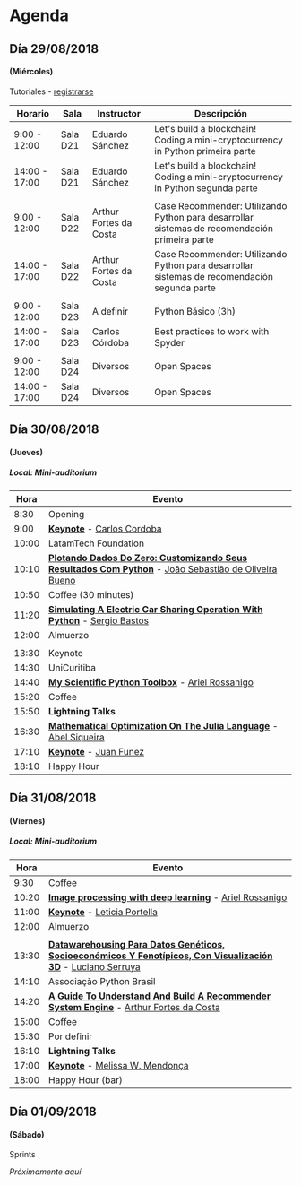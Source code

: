 # Agenda

## Día 29/08/2018
#### (Miércoles)

Tutoriales - [registrarse](https://goo.gl/forms/oXNCeeo8lUYIcOpy1)

| Horario | Sala | Instructor | Descripción |
| ------- | ---- | --------- | --------- |
| 9:00 - 12:00 | Sala D21 | Eduardo Sánchez | Let's build a blockchain! Coding a mini-cryptocurrency in Python primeira parte |
| 14:00 - 17:00 | Sala D21 | Eduardo Sánchez | Let's build a blockchain! Coding a mini-cryptocurrency in Python segunda parte |
| | | | |
| 9:00 - 12:00 | Sala D22 | Arthur Fortes da Costa | Case Recommender: Utilizando Python para desarrollar sistemas de recomendación primeira parte |
| 14:00 - 17:00 | Sala D22 | Arthur Fortes da Costa | Case Recommender: Utilizando Python para desarrollar sistemas de recomendación segunda parte |
| | | | |
| 9:00 - 12:00 | Sala D23 | A definir | Python Básico (3h) |
| 14:00 - 17:00 | Sala D23 | Carlos Córdoba | Best practices to work with Spyder |
| | | | |
| 9:00 - 12:00 | Sala D24 | Diversos | Open Spaces |
| 14:00 - 17:00 | Sala D24 | Diversos | Open Spaces |

## Día 30/08/2018
#### (Jueves)
##### Local: Mini-auditorium

| Hora | Evento |
| ----- | ------ |
| 8:30 | Opening |
| 9:00 | [**Keynote**](../program/submissions/#/talks) - [Carlos Cordoba](../program/submissions/#/speakers) |
| 10:00 | LatamTech Foundation |
| 10:10 | [**Plotando Dados Do Zero: Customizando Seus Resultados Com Python**](../program/submissions/#/talks) - [João Sebastião de Oliveira Bueno](../program/submissions/#/speakers) |
| 10:50 | Coffee (30 minutes) |
| 11:20 | [**Simulating A Electric Car Sharing Operation With Python**](../program/submissions/#/talks) - [Sergio Bastos](../program/submissions/#/speakers) |
| 12:00 | Almuerzo |
| | |
| 13:30 | Keynote |
| 14:30 | UniCuritiba |
| 14:40 | [**My Scientific Python Toolbox**](../program/submissions/#/talks) - [Ariel Rossanigo](../program/submissions/#/speakers) |
| 15:20 | Coffee |
| 15:50 | **Lightning Talks** |
| 16:30 | [**Mathematical Optimization On The Julia Language**](../program/submissions/#/talks) - [Abel Siqueira](../program/submissions/#/speakers) |
| 17:10 | [**Keynote**](../program/submissions/#/talks) - [Juan Funez](../program/submissions/#/speakers) |
| 18:10 | Happy Hour |

## Día 31/08/2018
#### (Viernes)
##### Local: Mini-auditorium

| Hora | Evento |
| ---- | ------ |
| 9:30  | Coffee |
| 10:20 | [**Image processing with deep learning**](../program/submissions/#/talks) - [Ariel Rossanigo](../program/submissions/#/speakers) |
| 11:00 | [**Keynote**](../program/submissions/#/talks) - [Leticia Portella](../program/submissions/#/speakers) |
| 12:00 | Almuerzo   |
| | |
| 13:30 | [**Datawarehousing Para Datos Genéticos, Socioeconómicos Y Fenotípicos, Con Visualización 3D**](../program/submissions/#/talks) - [Luciano Serruya](../program/submissions/#/speakers) |
| 14:10 | Associação Python Brasil |
| 14:20 | [**A Guide To Understand And Build A Recommender System Engine**](../program/submissions/#/talks) - [Arthur Fortes da Costa](../program/submissions/#/speakers) |
| 15:00 | Coffee |
| 15:30 | Por definir |
| 16:10 | **Lightning Talks** |
| 17:00 | [**Keynote**](../program/submissions/#/talks) - [Melissa W. Mendonça](../program/submissions/#/speakers) |
| 18:00 | Happy Hour (bar) |

## Día 01/09/2018
#### (Sábado)

Sprints

*Próximamente aquí*
